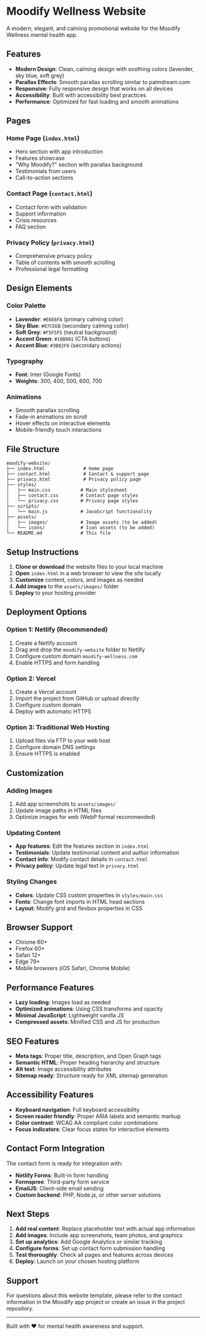 # Moodify Wellness Website

A modern, elegant, and calming promotional website for the Moodify Wellness mental health app.

## Features

- **Modern Design**: Clean, calming design with soothing colors (lavender, sky blue, soft grey)
- **Parallax Effects**: Smooth parallax scrolling similar to palmdream.com
- **Responsive**: Fully responsive design that works on all devices
- **Accessibility**: Built with accessibility best practices
- **Performance**: Optimized for fast loading and smooth animations

## Pages

### Home Page (`index.html`)
- Hero section with app introduction
- Features showcase
- "Why Moodify?" section with parallax background
- Testimonials from users
- Call-to-action sections

### Contact Page (`contact.html`)
- Contact form with validation
- Support information
- Crisis resources
- FAQ section

### Privacy Policy (`privacy.html`)
- Comprehensive privacy policy
- Table of contents with smooth scrolling
- Professional legal formatting

## Design Elements

### Color Palette
- **Lavender**: `#E6E6FA` (primary calming color)
- **Sky Blue**: `#87CEEB` (secondary calming color)
- **Soft Grey**: `#F5F5F5` (neutral background)
- **Accent Green**: `#10B981` (CTA buttons)
- **Accent Blue**: `#3B82F6` (secondary actions)

### Typography
- **Font**: Inter (Google Fonts)
- **Weights**: 300, 400, 500, 600, 700

### Animations
- Smooth parallax scrolling
- Fade-in animations on scroll
- Hover effects on interactive elements
- Mobile-friendly touch interactions

## File Structure

```
moodify-website/
├── index.html              # Home page
├── contact.html            # Contact & support page
├── privacy.html            # Privacy policy page
├── styles/
│   ├── main.css           # Main stylesheet
│   ├── contact.css        # Contact page styles
│   └── privacy.css        # Privacy page styles
├── scripts/
│   └── main.js            # JavaScript functionality
├── assets/
│   ├── images/            # Image assets (to be added)
│   └── icons/             # Icon assets (to be added)
└── README.md              # This file
```

## Setup Instructions

1. **Clone or download** the website files to your local machine
2. **Open** `index.html` in a web browser to view the site locally
3. **Customize** content, colors, and images as needed
4. **Add images** to the `assets/images/` folder
5. **Deploy** to your hosting provider

## Deployment Options

### Option 1: Netlify (Recommended)
1. Create a Netlify account
2. Drag and drop the `moodify-website` folder to Netlify
3. Configure custom domain `moodify-wellness.com`
4. Enable HTTPS and form handling

### Option 2: Vercel
1. Create a Vercel account
2. Import the project from GitHub or upload directly
3. Configure custom domain
4. Deploy with automatic HTTPS

### Option 3: Traditional Web Hosting
1. Upload files via FTP to your web host
2. Configure domain DNS settings
3. Ensure HTTPS is enabled

## Customization

### Adding Images
1. Add app screenshots to `assets/images/`
2. Update image paths in HTML files
3. Optimize images for web (WebP format recommended)

### Updating Content
- **App features**: Edit the features section in `index.html`
- **Testimonials**: Update testimonial content and author information
- **Contact info**: Modify contact details in `contact.html`
- **Privacy policy**: Update legal text in `privacy.html`

### Styling Changes
- **Colors**: Update CSS custom properties in `styles/main.css`
- **Fonts**: Change font imports in HTML head sections
- **Layout**: Modify grid and flexbox properties in CSS

## Browser Support

- Chrome 60+
- Firefox 60+
- Safari 12+
- Edge 79+
- Mobile browsers (iOS Safari, Chrome Mobile)

## Performance Features

- **Lazy loading**: Images load as needed
- **Optimized animations**: Using CSS transforms and opacity
- **Minimal JavaScript**: Lightweight vanilla JS
- **Compressed assets**: Minified CSS and JS for production

## SEO Features

- **Meta tags**: Proper title, description, and Open Graph tags
- **Semantic HTML**: Proper heading hierarchy and structure
- **Alt text**: Image accessibility attributes
- **Sitemap ready**: Structure ready for XML sitemap generation

## Accessibility Features

- **Keyboard navigation**: Full keyboard accessibility
- **Screen reader friendly**: Proper ARIA labels and semantic markup
- **Color contrast**: WCAG AA compliant color combinations
- **Focus indicators**: Clear focus states for interactive elements

## Contact Form Integration

The contact form is ready for integration with:
- **Netlify Forms**: Built-in form handling
- **Formspree**: Third-party form service
- **EmailJS**: Client-side email sending
- **Custom backend**: PHP, Node.js, or other server solutions

## Next Steps

1. **Add real content**: Replace placeholder text with actual app information
2. **Add images**: Include app screenshots, team photos, and graphics
3. **Set up analytics**: Add Google Analytics or similar tracking
4. **Configure forms**: Set up contact form submission handling
5. **Test thoroughly**: Check all pages and features across devices
6. **Deploy**: Launch on your chosen hosting platform

## Support

For questions about this website template, please refer to the contact information in the Moodify app project or create an issue in the project repository.

---

Built with ❤️ for mental health awareness and support.
